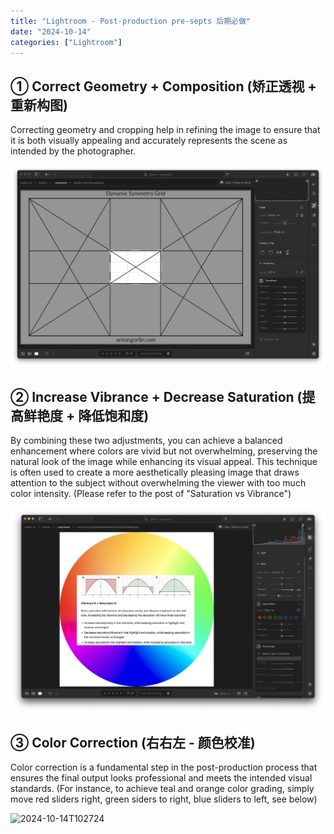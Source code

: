 ```yaml
---
title: "Lightroom - Post-production pre-septs 后期必做"
date: "2024-10-14"
categories: ["Lightroom"]
---
```



## ① Correct Geometry + Composition (矫正透视 + 重新构图)
Correcting geometry and cropping help in refining the image to ensure that it is both visually appealing and accurately represents the scene as intended by the photographer.

![2024-10-14T101654](2024-10-14T101654.png)


## ② Increase Vibrance + Decrease Saturation (提高鲜艳度 + 降低饱和度)
By combining these two adjustments, you can achieve a balanced enhancement where colors are vivid but not overwhelming, preserving the natural look of the image while enhancing its visual appeal. This technique is often used to create a more aesthetically pleasing image that draws attention to the subject without overwhelming the viewer with too much color intensity. (Please refer to the post of "Saturation vs Vibrance")

![2024-10-14T101851](2024-10-14T101851.png)

## ③ Color Correction (右右左 - 颜色校准)

Color correction is a fundamental step in the post-production process that ensures the final output looks professional and meets the intended visual standards. (For instance, to achieve teal and orange color grading, simply move red sliders right, green siders to right, blue sliders to left, see below)

![2024-10-14T102724](2024-10-14T102724.png)





